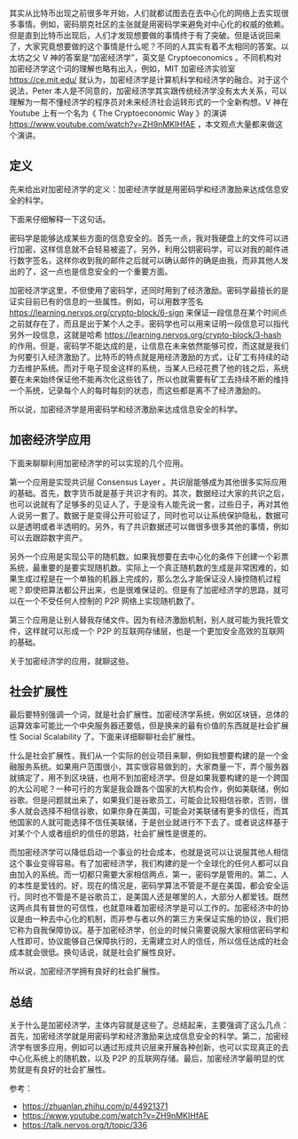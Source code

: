 其实从比特币出现之前很多年开始，人们就都试图去在去中心化的网络上去实现很多事情。例如，密码朋克社区的主张就是用密码学来避免对中心化的权威的依赖。但是直到比特币出现后，人们才发现想要做的事情终于有了突破。但是话说回来了，大家究竟想要做的这个事情是什么呢？不同的人其实有着不太相同的答案。以太坊之父 V 神的答案是“加密经济学”，英文是 Cryptoeconomics 。不同机构对加密经济学这个词的理解也略有出入，例如，MIT 加密经济实验室 https://ce.mit.edu/ 就认为，加密经济学是计算机科学和经济学的融合。对于这个说法，Peter 本人是不同意的，加密经济学其实跟传统经济学没有太大关系，可以理解为一帮不懂经济学的程序员对未来经济社会运转形式的一个全新构想。V 神在 Youtube 上有一个名为《 The Cryptoeconomic Way 》的演讲 https://www.youtube.com/watch?v=ZH9nMKIHfAE ，本文观点大量都来做这个演讲。

## 定义

先来给出对加密经济学的定义：加密经济学就是用密码学和经济激励来达成信息安全的科学。

下面来仔细解释一下这句话。

密码学是能够达成某些方面的信息安全的。首先一点，我对我硬盘上的文件可以进行加密，这样信息就不会轻易被盗了。另外，利用公钥密码学，可以对我的邮件进行数字签名，这样你收到我的邮件之后就可以确认邮件的确是由我，而非其他人发出的了，这一点也是信息安全的一个重要方面。

加密经济学这里，不但使用了密码学，还同时用到了经济激励。密码学最擅长的是证实目前已有的信息的一些属性。例如，可以用数字签名 https://learning.nervos.org/crypto-block/6-sign 来保证一段信息在某个时间点之前就存在了，而且是出于某个人之手。密码学也可以用来证明一段信息可以指代另外一段信息，这就是哈希 https://learning.nervos.org/crypto-block/3-hash 的作用。但是，密码学不能达成的是，让信息在未来依然能够可控，而这就是我们为何要引入经济激励了。比特币的特点就是用经济激励的方式，让矿工有持续的动力去维护系统。而对于电子现金这样的系统，当某人已经花费了他的钱之后，系统要在未来始终保证他不能再次化这些钱了，所以也就需要有矿工去持续不断的维持一个系统，记录每个人的每时每刻的状态，而这些都是离不了经济激励的。

所以说，加密经济学是用密码学和经济激励来达成信息安全的科学。

## 加密经济学应用

下面来聊聊利用加密经济学的可以实现的几个应用。

第一个应用是实现共识层 Consensus Layer 。共识层能够成为其他很多实际应用的基础。首先，数字货币就是基于共识才有的。其次，数据经过大家的共识之后，也可以说就有了足够多的见证人了，于是没有人能先说一套，过些日子，再对其他人说另一套了。数据于是变得公开可验证了，同时也可以让系统保护隐私，数据可以是透明或者半透明的。另外，有了共识数据还可以做很多很多其他的事情，例如可以去跟踪数字资产。

另外一个应用是实现公平的随机数。如果我想要在去中心化的条件下创建一个彩票系统，最重要的是要实现随机数。实际上一个真正随机数的生成是非常困难的，如果生成过程是在一个单独的机器上完成的，那么怎么才能保证没人操控随机过程呢？即使把算法都公开出来，也是很难保证的。但是有了加密经济学的思路，就可以在一个不受任何人控制的 P2P 网络上实现随机数了。

第三个应用是让别人替我存储文件。因为有经济激励机制，别人就可能为我托管文件，这样就可以形成一个 P2P 的互联网存储层，也是一个更加安全高效的互联网的基础。

关于加密经济学的应用，就聊这些。

## 社会扩展性

最后要特别强调一个词，就是社会扩展性。加密经济学系统，例如区块链，总体的运算效率可能比一个中央服务器还要低，但是换来的最有价值的东西就是社会扩展性 Social Scalability 了。下面来详细聊聊社会扩展性。

什么是社会扩展性，我们从一个实际的创业项目来聊，例如我想要构建的是一个金融服务系统。如果用户范围很小，其实很容易做到的，大家商量一下，弄个服务器就搞定了，用不到区块链，也用不到加密经济学。但是如果我要构建的是一个跨国的大公司呢？一种可行的方案是我会跟各个国家的大机构合作，例如美联储，例如谷歌。但是问题就出来了，如果我们是谷歌员工，可能会比较相信谷歌，否则，很多人就会选择不相信谷歌，如果你身在美国，可能会对美联储有更多的信任，而其他国家的人就可能选择不信任美联储，于是创业就进行不下去了。或者说这样基于对某个个人或者组织的信任的思路，社会扩展性是很差的。

而加密经济学可以降低启动一个事业的社会成本，也就是说可以让说服其他人相信这个事业变得容易。有了加密经济学，我们构建的是一个全球化的任何人都可以自由加入的系统。而一切都只需要大家相信两点，第一，密码学是管用的。第二，人的本性是爱钱的。好，现在的情况是，密码学算法不管是不是在美国，都会安全运行。同时也不管是不是谷歌员工，是美国人还是哪里的人，大部分人都爱钱。既然这两点具有普世的可信性，也就意味着加密经济学是可以工作的。加密经济中的协议是由一种去中心化的机制，而非参与者以外的第三方来保证实施的协议，我们把它称为自我保障协议。基于加密经济学，创业的时候只需要说服大家相信密码学和人性即可，协议能够自己保障执行的，无需建立对人的信任，所以信任达成的社会成本就会很低。换句话说，就是社会扩展性良好。

所以说，加密经济学拥有良好的社会扩展性。

## 总结

关于什么是加密经济学，主体内容就是这些了。总结起来，主要强调了这么几点：首先，加密经济学就是用密码学和经济激励来达成信息安全的科学。第二，加密经济学有很多应用，例如可以通过形成共识层来开展各种创新，也可以实现真正的去中心化系统上的随机数，以及 P2P 的互联网存储。最后，加密经济学最明显的优势就是有良好的社会扩展性。

参考：

- https://zhuanlan.zhihu.com/p/44921371
- https://www.youtube.com/watch?v=ZH9nMKIHfAE
- https://talk.nervos.org/t/topic/336
